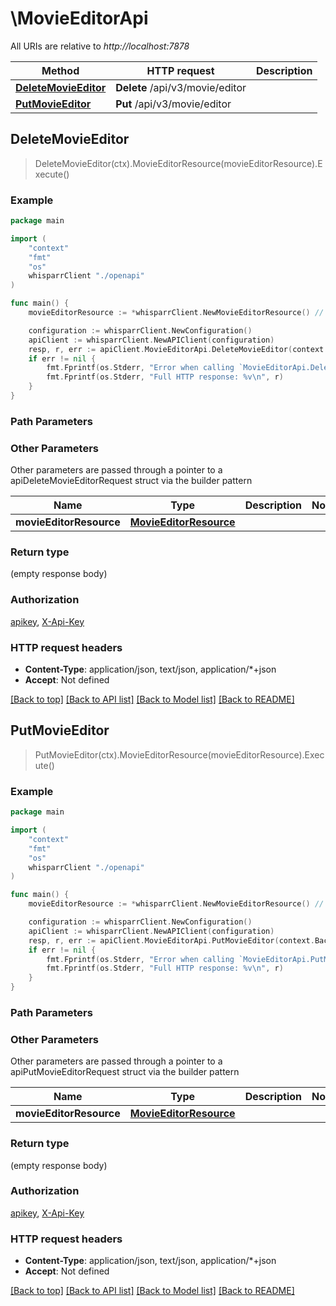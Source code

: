 # \MovieEditorApi

All URIs are relative to *http://localhost:7878*

Method | HTTP request | Description
------------- | ------------- | -------------
[**DeleteMovieEditor**](MovieEditorApi.md#DeleteMovieEditor) | **Delete** /api/v3/movie/editor | 
[**PutMovieEditor**](MovieEditorApi.md#PutMovieEditor) | **Put** /api/v3/movie/editor | 



## DeleteMovieEditor

> DeleteMovieEditor(ctx).MovieEditorResource(movieEditorResource).Execute()



### Example

```go
package main

import (
    "context"
    "fmt"
    "os"
    whisparrClient "./openapi"
)

func main() {
    movieEditorResource := *whisparrClient.NewMovieEditorResource() // MovieEditorResource |  (optional)

    configuration := whisparrClient.NewConfiguration()
    apiClient := whisparrClient.NewAPIClient(configuration)
    resp, r, err := apiClient.MovieEditorApi.DeleteMovieEditor(context.Background()).MovieEditorResource(movieEditorResource).Execute()
    if err != nil {
        fmt.Fprintf(os.Stderr, "Error when calling `MovieEditorApi.DeleteMovieEditor``: %v\n", err)
        fmt.Fprintf(os.Stderr, "Full HTTP response: %v\n", r)
    }
}
```

### Path Parameters



### Other Parameters

Other parameters are passed through a pointer to a apiDeleteMovieEditorRequest struct via the builder pattern


Name | Type | Description  | Notes
------------- | ------------- | ------------- | -------------
 **movieEditorResource** | [**MovieEditorResource**](MovieEditorResource.md) |  | 

### Return type

 (empty response body)

### Authorization

[apikey](../README.md#apikey), [X-Api-Key](../README.md#X-Api-Key)

### HTTP request headers

- **Content-Type**: application/json, text/json, application/*+json
- **Accept**: Not defined

[[Back to top]](#) [[Back to API list]](../README.md#documentation-for-api-endpoints)
[[Back to Model list]](../README.md#documentation-for-models)
[[Back to README]](../README.md)


## PutMovieEditor

> PutMovieEditor(ctx).MovieEditorResource(movieEditorResource).Execute()



### Example

```go
package main

import (
    "context"
    "fmt"
    "os"
    whisparrClient "./openapi"
)

func main() {
    movieEditorResource := *whisparrClient.NewMovieEditorResource() // MovieEditorResource |  (optional)

    configuration := whisparrClient.NewConfiguration()
    apiClient := whisparrClient.NewAPIClient(configuration)
    resp, r, err := apiClient.MovieEditorApi.PutMovieEditor(context.Background()).MovieEditorResource(movieEditorResource).Execute()
    if err != nil {
        fmt.Fprintf(os.Stderr, "Error when calling `MovieEditorApi.PutMovieEditor``: %v\n", err)
        fmt.Fprintf(os.Stderr, "Full HTTP response: %v\n", r)
    }
}
```

### Path Parameters



### Other Parameters

Other parameters are passed through a pointer to a apiPutMovieEditorRequest struct via the builder pattern


Name | Type | Description  | Notes
------------- | ------------- | ------------- | -------------
 **movieEditorResource** | [**MovieEditorResource**](MovieEditorResource.md) |  | 

### Return type

 (empty response body)

### Authorization

[apikey](../README.md#apikey), [X-Api-Key](../README.md#X-Api-Key)

### HTTP request headers

- **Content-Type**: application/json, text/json, application/*+json
- **Accept**: Not defined

[[Back to top]](#) [[Back to API list]](../README.md#documentation-for-api-endpoints)
[[Back to Model list]](../README.md#documentation-for-models)
[[Back to README]](../README.md)

